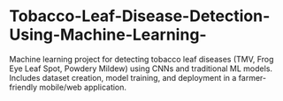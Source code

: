 # Tobacco-Leaf-Disease-Detection-Using-Machine-Learning-
Machine learning project for detecting tobacco leaf diseases (TMV, Frog Eye Leaf Spot, Powdery Mildew) using CNNs and traditional ML models. Includes dataset creation, model training, and deployment in a farmer-friendly mobile/web application.
